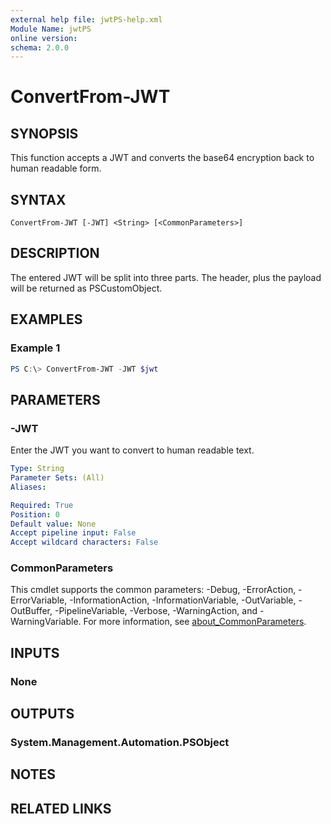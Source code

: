 ```yaml
---
external help file: jwtPS-help.xml
Module Name: jwtPS
online version:
schema: 2.0.0
---
```


# ConvertFrom-JWT

## SYNOPSIS
This function accepts a JWT and converts the base64 encryption back to human readable form.

## SYNTAX

```
ConvertFrom-JWT [-JWT] <String> [<CommonParameters>]
```

## DESCRIPTION
The entered JWT will be split into three parts. The header, plus the payload will be returned as PSCustomObject.

## EXAMPLES

### Example 1
```powershell
PS C:\> ConvertFrom-JWT -JWT $jwt
```

## PARAMETERS

### -JWT
Enter the JWT you want to convert to human readable text.

```yaml
Type: String
Parameter Sets: (All)
Aliases:

Required: True
Position: 0
Default value: None
Accept pipeline input: False
Accept wildcard characters: False
```

### CommonParameters
This cmdlet supports the common parameters: -Debug, -ErrorAction, -ErrorVariable, -InformationAction, -InformationVariable, -OutVariable, -OutBuffer, -PipelineVariable, -Verbose, -WarningAction, and -WarningVariable. For more information, see [about_CommonParameters](http://go.microsoft.com/fwlink/?LinkID=113216).

## INPUTS

### None

## OUTPUTS

### System.Management.Automation.PSObject

## NOTES

## RELATED LINKS

